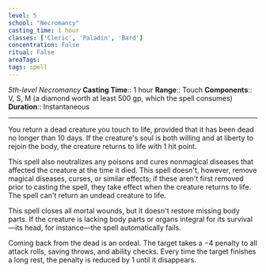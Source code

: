 ```yaml
---
level: 5
school: "Necromancy"
casting_time: 1 hour
classes: ['Cleric', 'Paladin', 'Bard']
concentration: False
ritual: False
areaTags: 
tags: spell
---
```


_5th-level Necromancy_
**Casting Time**:: 1 hour
**Range**:: Touch
**Components**:: V, S, M (a diamond worth at least 500 gp, which the spell consumes)
**Duration**:: Instantaneous

---

You return a dead creature you touch to life, provided that it has been dead no longer than 10 days. If the creature's soul is both willing and at liberty to rejoin the body, the creature returns to life with 1 hit point.

This spell also neutralizes any poisons and cures nonmagical diseases that affected the creature at the time it died. This spell doesn't, however, remove magical diseases, curses, or similar effects; if these aren't first removed prior to casting the spell, they take effect when the creature returns to life. The spell can't return an undead creature to life.

This spell closes all mortal wounds, but it doesn't restore missing body parts. If the creature is lacking body parts or organs integral for its survival—its head, for instance—the spell automatically fails.

Coming back from the dead is an ordeal. The target takes a −4 penalty to all attack rolls, saving throws, and ability checks. Every time the target finishes a long rest, the penalty is reduced by 1 until it disappears.



